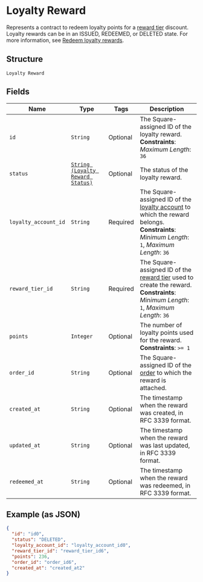 
# Loyalty Reward

Represents a contract to redeem loyalty points for a [reward tier](/doc/models/loyalty-program-reward-tier.md) discount. Loyalty rewards can be in an ISSUED, REDEEMED, or DELETED state. For more information, see [Redeem loyalty rewards](https://developer.squareup.com/docs/loyalty-api/overview#redeem-loyalty-rewards).

## Structure

`Loyalty Reward`

## Fields

| Name | Type | Tags | Description |
|  --- | --- | --- | --- |
| `id` | `String` | Optional | The Square-assigned ID of the loyalty reward.<br>**Constraints**: *Maximum Length*: `36` |
| `status` | [`String (Loyalty Reward Status)`](/doc/models/loyalty-reward-status.md) | Optional | The status of the loyalty reward. |
| `loyalty_account_id` | `String` | Required | The Square-assigned ID of the [loyalty account](/doc/models/loyalty-account.md) to which the reward belongs.<br>**Constraints**: *Minimum Length*: `1`, *Maximum Length*: `36` |
| `reward_tier_id` | `String` | Required | The Square-assigned ID of the [reward tier](/doc/models/loyalty-program-reward-tier.md) used to create the reward.<br>**Constraints**: *Minimum Length*: `1`, *Maximum Length*: `36` |
| `points` | `Integer` | Optional | The number of loyalty points used for the reward.<br>**Constraints**: `>= 1` |
| `order_id` | `String` | Optional | The Square-assigned ID of the [order](/doc/models/order.md) to which the reward is attached. |
| `created_at` | `String` | Optional | The timestamp when the reward was created, in RFC 3339 format. |
| `updated_at` | `String` | Optional | The timestamp when the reward was last updated, in RFC 3339 format. |
| `redeemed_at` | `String` | Optional | The timestamp when the reward was redeemed, in RFC 3339 format. |

## Example (as JSON)

```json
{
  "id": "id0",
  "status": "DELETED",
  "loyalty_account_id": "loyalty_account_id0",
  "reward_tier_id": "reward_tier_id6",
  "points": 236,
  "order_id": "order_id6",
  "created_at": "created_at2"
}
```

